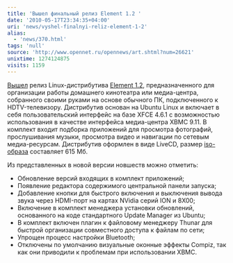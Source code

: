 ```yaml
---
title: 'Вышел финальный релиз Element 1.2 '
date: '2010-05-17T23:34:35+04:00'
uri: 'news/vyshel-finalnyi-reliz-element-1-2'
alias: 
  - 'news/370.html'
tags: 'null'
source: 'http://www.opennet.ru/opennews/art.shtml?num=26621'
unixtime: 1274124875
visits: 1159
---
```

[Вышел](http://elementmypc.com/blog/?p=125) релиз Linux-дистрибутива [Element 1.2](http://elementmypc.com), предназначенного для организации работы домашнего кинотеатра или медиа-центра, собранного своими руками на основе обычного ПК, подключенного к HDTV-телевизору. Дистрибутив основан на Ubuntu Linux и включает в себя пользовательский интерфейс на базе XFCE 4.6.1 с возможностью использования в качестве интерфейса медиа-центра XBMC 9.11. В комплект входит подборка приложений для просмотра фотографий, прослушивания музыки, просмотра видео и навигации по сетевым медиа-ресурсам. Дистрибутив оформлен в виде LiveCD, размер [iso-образа](http://www.elementmypc.com/builds/element-1.2.0-release.iso) составляет 615 Мб.

Из представленных в новой версии новшеств можно отметить:

*   Обновление версий входящих в комплект приложений;
*   Появление редактора содержимого центральной панели запуска;
*   Добавление кнопки для быстрого включения и выключения вывода звука через HDMI-порт на картах NVidia серий ION и 8X00;
*   Включение в комплект менеджера установки обновлений, основанного на коде стандартного Update Manager из Ubuntu;
*   В комплект включен плагин к файловому менеджеру Thunar для быстрой организации совместного доступа к файлам по сети;
*   Упрощен процесс настройки Bluetooth;
*   Отключены по умолчанию визуальные оконные эффекты Compiz, так как они приводили к проблемам при использовании XBMC.
